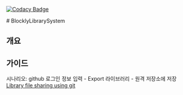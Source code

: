 [![Codacy Badge](https://api.codacy.com/project/badge/Grade/3d3892a9ba4e46078d75f1454c5467f7)](https://www.codacy.com/app/peurocs4/BlocklyLibrarySystem?utm_source=github.com&amp;utm_medium=referral&amp;utm_content=soicem/BlocklyLibrarySystem&amp;utm_campaign=Badge_Grade)

﻿# BlocklyLibrarySystem

## 개요

## 가이드 
시나리오: github 로그인 정보 입력 - Export 라이브러리 - 원격 저장소에 저장
[Library file sharing using git](https://www.youtube.com/watch?v=Eh-RbXjaSYY&feature=youtu.be) 
```
